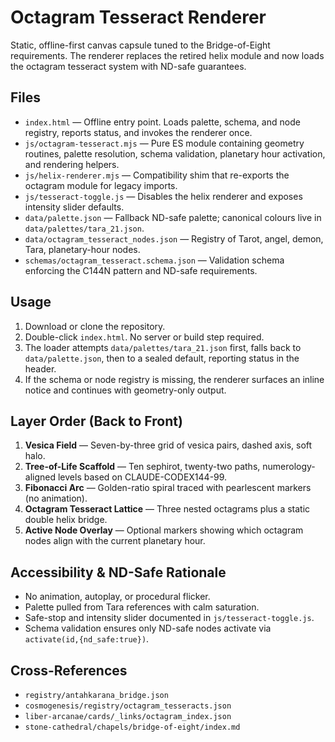 # Octagram Tesseract Renderer

Static, offline-first canvas capsule tuned to the Bridge-of-Eight requirements. The renderer replaces the retired helix module and now loads the octagram tesseract system with ND-safe guarantees.

## Files

- `index.html` — Offline entry point. Loads palette, schema, and node registry, reports status, and invokes the renderer once.
- `js/octagram-tesseract.mjs` — Pure ES module containing geometry routines, palette resolution, schema validation, planetary hour activation, and rendering helpers.
- `js/helix-renderer.mjs` — Compatibility shim that re-exports the octagram module for legacy imports.
- `js/tesseract-toggle.js` — Disables the helix renderer and exposes intensity slider defaults.
- `data/palette.json` — Fallback ND-safe palette; canonical colours live in `data/palettes/tara_21.json`.
- `data/octagram_tesseract_nodes.json` — Registry of Tarot, angel, demon, Tara, planetary-hour nodes.
- `schemas/octagram_tesseract.schema.json` — Validation schema enforcing the C144N pattern and ND-safe requirements.

## Usage

1. Download or clone the repository.
2. Double-click `index.html`. No server or build step required.
3. The loader attempts `data/palettes/tara_21.json` first, falls back to `data/palette.json`, then to a sealed default, reporting status in the header.
4. If the schema or node registry is missing, the renderer surfaces an inline notice and continues with geometry-only output.

## Layer Order (Back to Front)

1. **Vesica Field** — Seven-by-three grid of vesica pairs, dashed axis, soft halo.
2. **Tree-of-Life Scaffold** — Ten sephirot, twenty-two paths, numerology-aligned levels based on CLAUDE-CODEX144-99.
3. **Fibonacci Arc** — Golden-ratio spiral traced with pearlescent markers (no animation).
4. **Octagram Tesseract Lattice** — Three nested octagrams plus a static double helix bridge.
5. **Active Node Overlay** — Optional markers showing which octagram nodes align with the current planetary hour.

## Accessibility & ND-Safe Rationale

- No animation, autoplay, or procedural flicker.
- Palette pulled from Tara references with calm saturation.
- Safe-stop and intensity slider documented in `js/tesseract-toggle.js`.
- Schema validation ensures only ND-safe nodes activate via `activate(id,{nd_safe:true})`.

## Cross-References

- `registry/antahkarana_bridge.json`
- `cosmogenesis/registry/octagram_tesseracts.json`
- `liber-arcanae/cards/_links/octagram_index.json`
- `stone-cathedral/chapels/bridge-of-eight/index.md`
